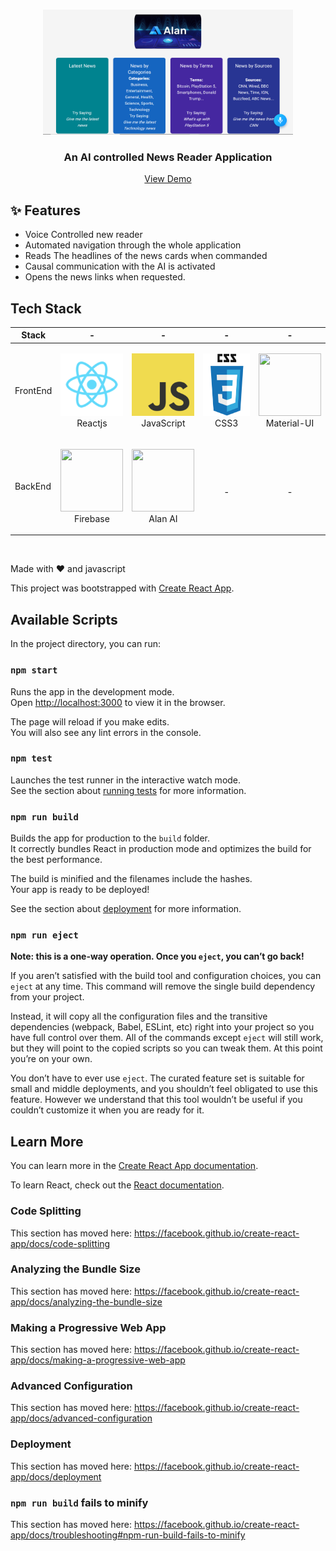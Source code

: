 </br>
<p align="center">
  <img src="UI snippet.PNG" alt="UI" width="400" height="200">
  
<h3 align="center">An AI controlled News Reader Application</h3>
<p align="center">
    <a href="https://ainews-8d02b.web.app/">View Demo</a>
  </p>
  
  ## ✨ Features

- Voice Controlled new reader
- Automated navigation through the whole application
- Reads The headlines of the news cards when commanded
- Causal communication with the AI is activated
- Opens the news links when requested.

## Tech Stack

| Stack    | -                                                                                                  | -                                                                                                      | -                                                                                                | -                                                                                                                |                                                                                                                                      
| -------- | -------------------------------------------------------------------------------------------------- | ---------------------------------------------------------------------------------------------------- | ------------------------------------------------------------------------------------------------ | ---------------------------------------------------------------------------------------------------------------- | 
| FrontEnd | <p align="center"><img src="https://raw.githubusercontent.com/github/explore/80688e429a7d4ef2fca1e82350fe8e3517d3494d/topics/react/react.png" width="100" height="100"> <br />Reactjs</p> | <p align="center"><img src="https://raw.githubusercontent.com/github/explore/80688e429a7d4ef2fca1e82350fe8e3517d3494d/topics/javascript/javascript.png" width="100" height="100"> <br />JavaScript</p>  | <p align="center"><img src="https://raw.githubusercontent.com/github/explore/80688e429a7d4ef2fca1e82350fe8e3517d3494d/topics/css/css.png" width="100" height="100"> <br />CSS3</p>   | <p align="center"><img src="https://camo.githubusercontent.com/cf05625198fe7b6ad8a302d1ce16bc99b93ec2ac/68747470733a2f2f6d6174657269616c2d75692e636f6d2f7374617469632f6c6f676f2e737667" width="100" height="100"> <br />Material-UI</p> | 
| BackEnd  | <p align="center"><img src="https://www.gstatic.com/devrel-devsite/prod/v85e39fe21f53c758adf6c791fb94a7a2182cff2705b3dc8ed7c59fc745471159/firebase/images/touchicon-180.png" width="100" height="100"> <br />Firebase</p>   | <p align="center"><img src="https://is5-ssl.mzstatic.com/image/thumb/Purple115/v4/80/48/e3/8048e37d-0d91-b1c4-b52f-9a9f2a5b2519/source/512x512bb.jpg" width="100" height="100"> <br />Alan AI</p> | <p align="center"><br />-</p> | <p align="center"><br />-</p>               | <p align="center"> <br />-</p> | 

</br>

Made with :heart: and javascript























This project was bootstrapped with [Create React App](https://github.com/facebook/create-react-app).

## Available Scripts

In the project directory, you can run:

### `npm start`

Runs the app in the development mode.<br />
Open [http://localhost:3000](http://localhost:3000) to view it in the browser.

The page will reload if you make edits.<br />
You will also see any lint errors in the console.

### `npm test`

Launches the test runner in the interactive watch mode.<br />
See the section about [running tests](https://facebook.github.io/create-react-app/docs/running-tests) for more information.

### `npm run build`

Builds the app for production to the `build` folder.<br />
It correctly bundles React in production mode and optimizes the build for the best performance.

The build is minified and the filenames include the hashes.<br />
Your app is ready to be deployed!

See the section about [deployment](https://facebook.github.io/create-react-app/docs/deployment) for more information.

### `npm run eject`

**Note: this is a one-way operation. Once you `eject`, you can’t go back!**

If you aren’t satisfied with the build tool and configuration choices, you can `eject` at any time. This command will remove the single build dependency from your project.

Instead, it will copy all the configuration files and the transitive dependencies (webpack, Babel, ESLint, etc) right into your project so you have full control over them. All of the commands except `eject` will still work, but they will point to the copied scripts so you can tweak them. At this point you’re on your own.

You don’t have to ever use `eject`. The curated feature set is suitable for small and middle deployments, and you shouldn’t feel obligated to use this feature. However we understand that this tool wouldn’t be useful if you couldn’t customize it when you are ready for it.

## Learn More

You can learn more in the [Create React App documentation](https://facebook.github.io/create-react-app/docs/getting-started).

To learn React, check out the [React documentation](https://reactjs.org/).

### Code Splitting

This section has moved here: https://facebook.github.io/create-react-app/docs/code-splitting

### Analyzing the Bundle Size

This section has moved here: https://facebook.github.io/create-react-app/docs/analyzing-the-bundle-size

### Making a Progressive Web App

This section has moved here: https://facebook.github.io/create-react-app/docs/making-a-progressive-web-app

### Advanced Configuration

This section has moved here: https://facebook.github.io/create-react-app/docs/advanced-configuration

### Deployment

This section has moved here: https://facebook.github.io/create-react-app/docs/deployment

### `npm run build` fails to minify

This section has moved here: https://facebook.github.io/create-react-app/docs/troubleshooting#npm-run-build-fails-to-minify
